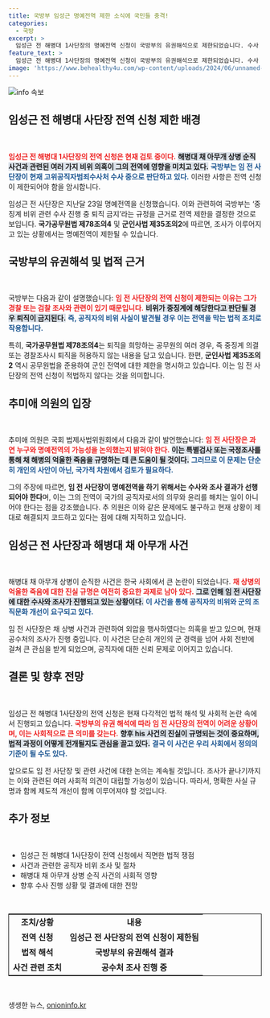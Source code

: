 ```yaml
---
title: 국방부 임성근 명예전역 제한 소식에 국민들 충격!
categories:
  - 국방
excerpt: >
  임성근 전 해병대 1사단장의 명예전역 신청이 국방부의 유권해석으로 제한되었습니다. 수사 중인 사건과 중징계 가능성을 이유로 퇴직이 불허된 상황, 추미애 의원은 진실 규명을 촉구합니다. 이 사건의 전말이 궁금하다면 클릭하세요!
feature_text: >
  임성근 전 해병대 1사단장의 명예전역 신청이 국방부의 유권해석으로 제한되었습니다. 수사 중인 사건과 중징계 가능성을 이유로 퇴직이 불허된 상황, 추미애 의원은 진실 규명을 촉구합니다. 이 사건의 전말이 궁금하다면 클릭하세요!
image: 'https://www.behealthy4u.com/wp-content/uploads/2024/06/unnamed-file.png'
---
```


<p><img src="https://www.behealthy4u.com/wp-content/uploads/2024/06/unnamed-file.png" alt="info 속보" /></p>

<h2 data-ke-size="size26">임성근 전 해병대 사단장 전역 신청 제한 배경</h2>

<p data-ke-size="size16">&nbsp;</p>

<p><b><span style="color: #ee2323;">임성근 전 해병대 1사단장의 전역 신청은 현재 검토 중이다.</span></b> <b><span style="background-color: #21538527;">해병대 채 아무개 상병 순직 사건과 관련된 여러 가지 비위 의혹이 그의 전역에 영향을 미치고 있다.</span></b> <b><span style="color: #1a5490;">국방부는 임 전 사단장이 현재 고위공직자범죄수사처 수사 중으로 판단하고 있다.</span></b> 이러한 사항은 전역 신청이 제한되어야 함을 암시합니다.</p>

<p>임성근 전 사단장은 지난달 23일 명예전역을 신청했습니다. 이와 관련하여 국방부는 ‘중징계 비위 관련 수사 진행 중 퇴직 금지’라는 규정을 근거로 전역 제한을 결정한 것으로 보입니다. <b>국가공무원법 제78조의4</b> 및 <b>군인사법 제35조의2</b>에 따르면, 조사가 이루어지고 있는 상황에서는 명예전역이 제한될 수 있습니다.</p>

<h2 data-ke-size="size26">국방부의 유권해석 및 법적 근거</h2>

<p data-ke-size="size16">&nbsp;</p>

<p>국방부는 다음과 같이 설명했습니다: <b><span style="color: #ee2323;">임 전 사단장의 전역 신청이 제한되는 이유는 그가 경찰 또는 검찰 조사와 관련이 있기 때문입니다.</span></b> <b><span style="background-color: #21538527;">비위가 중징계에 해당한다고 판단될 경우 퇴직이 금지된다.</span></b> <b><span style="color: #1a5490;">즉, 공직자의 비위 사실이 발견될 경우 이는 전역을 막는 법적 조치로 작용합니다.</span></b></p>

<p>특히, <b>국가공무원법 제78조의4</b>는 퇴직을 희망하는 공무원의 여러 경우, 즉 중징계 의결 또는 경찰조사시 퇴직을 허용하지 않는 내용을 담고 있습니다. 한편, <b>군인사법 제35조의2</b> 역시 공무원법을 준용하여 군인 전역에 대한 제한을 명시하고 있습니다. 이는 임 전 사단장의 전역 신청이 적법하지 않다는 것을 의미합니다.</p>

<h2 data-ke-size="size26">추미애 의원의 입장</h2>

<p data-ke-size="size16">&nbsp;</p>

<p>추미애 의원은 국회 법제사법위원회에서 다음과 같이 발언했습니다: <b><span style="color: #ee2323;">임 전 사단장은 과연 누구와 명예전역의 가능성을 논의했는지 밝혀야 한다.</span></b> <b><span style="background-color: #21538527;">이는 특별검사 또는 국정조사를 통해 채 해병의 억울한 죽음을 규명하는 데 큰 도움이 될 것이다.</span></b> <b><span style="color: #1a5490;">그러므로 이 문제는 단순히 개인의 사안이 아닌, 국가적 차원에서 검토가 필요하다.</span></b></p>

<p>그의 주장에 따르면, <b>임 전 사단장이 명예전역을 하기 위해서는 수사와 조사 결과가 선행되어야 한다</b>며, 이는 그의 전역이 국가의 공직자로서의 의무와 윤리를 해치는 일이 아니어야 한다는 점을 강조했습니다. 추 의원은 이와 같은 문제에도 불구하고 현재 상황이 제대로 해결되지 코드하고 있다는 점에 대해 지적하고 있습니다.</p>

<h2 data-ke-size="size26">임성근 전 사단장과 해병대 채 아무개 사건</h2>

<p data-ke-size="size16">&nbsp;</p>

<p>해병대 채 아무개 상병이 순직한 사건은 한국 사회에서 큰 논란이 되었습니다. <b><span style="color: #ee2323;">채 상병의 억울한 죽음에 대한 진실 규명은 여전히 중요한 과제로 남아 있다.</span></b> <b><span style="background-color: #21538527;">그로 인해 임 전 사단장에 대한 수사와 조사가 진행되고 있는 상황이다.</span></b> <b><span style="color: #1a5490;">이 사건을 통해 공직자의 비위와 군의 조직문화 개선이 요구되고 있다.</span></b></p>

<p>임 전 사단장은 채 상병 사건과 관련하여 외압을 행사하였다는 의혹을 받고 있으며, 현재 공수처의 조사가 진행 중입니다. 이 사건은 단순히 개인의 군 경력을 넘어 사회 전반에 걸쳐 큰 관심을 받게 되었으며, 공직자에 대한 신뢰 문제로 이어지고 있습니다.</p>

<h2 data-ke-size="size26">결론 및 향후 전망</h2>

<p data-ke-size="size16">&nbsp;</p>

<p>임성근 전 해병대 1사단장의 전역 신청은 현재 다각적인 법적 해석 및 사회적 논란 속에서 진행되고 있습니다. <b><span style="color: #ee2323;">국방부의 유권 해석에 따라 임 전 사단장의 전역이 어려운 상황이며, 이는 사회적으로 큰 의미를 갖는다.</span></b> <b><span style="background-color: #21538527;">향후 his 사건의 진실이 규명되는 것이 중요하며, 법적 과정이 어떻게 전개될지도 관심을 끌고 있다.</span></b> <b><span style="color: #1a5490;">결국 이 사건은 우리 사회에서 정의의 기준이 될 수도 있다.</span></b></p>

<p>앞으로도 임 전 사단장 및 관련 사건에 대한 논의는 계속될 것입니다. 조사가 끝나기까지는 이와 관련된 여러 사회적 의견이 대립할 가능성이 있습니다. 따라서, 명확한 사실 규명과 함께 제도적 개선이 함께 이루어져야 할 것입니다. <br> </p>

<h2 data-ke-size="size26">추가 정보</h2>

<p data-ke-size="size16">&nbsp;</p>

<ul>
  <li>임성근 전 해병대 1사단장이 전역 신청에서 직면한 법적 쟁점</li>
  <li>사건과 관련한 공직자 비위 조사 및 절차</li>
  <li>해병대 채 아무개 상병 순직 사건의 사회적 영향</li>
  <li>향후 수사 진행 상황 및 결과에 대한 전망</li>
</ul>

<p><br></p>

<table style="border: 1px solid black; width: 100%;">
  <tr>
    <td style="text-align: center; height: 17px;"><b>조치/상황</b></td>
    <td style="text-align: center; height: 17px;"><b>내용</b></td>
  </tr>
  <tr>
    <td style="text-align: center; height: 17px;"><b>전역 신청</b></td>
    <td style="text-align: center; height: 17px;"><b>임성근 전 사단장의 전역 신청이 제한됨</b></td>
  </tr>
  <tr>
    <td style="text-align: center; height: 17px;"><b>법적 해석</b></td>
    <td style="text-align: center; height: 17px;"><b>국방부의 유권해석 결과</b></td>
  </tr>
  <tr>
    <td style="text-align: center; height: 17px;"><b>사건 관련 조치</b></td>
    <td style="text-align: center; height: 17px;"><b>공수처 조사 진행 중</b></td>
  </tr>
</table>

<p data-ke-size="size16">&nbsp;</p>
생생한 뉴스, <a href="https://onioninfo.kr" rel="dofollow">onioninfo.kr</a>


